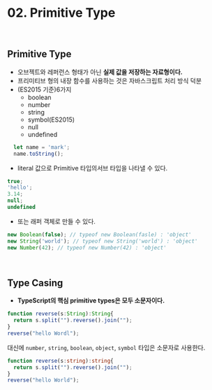 # 02. Primitive Type

<br>

## Primitive Type

- 오브젝트와 레퍼런스 형태가 아닌 **실제 값을 저장하는 자료형이다.**
- 프리미티브 형의 내장 함수를 사용하는 것은 자바스크립트 처리 방식 덕분
- (ES2015 기준)6가지
  - boolean
  - number
  - string
  - symbol(ES2015)
  - null
  - undefined

```ts
  let name = 'mark';
  name.toString();
```

- literal 값으로 Primitive 타입의서브 타입을 나타낼 수 있다.

```ts
true;
'hello';
3.14;
null;
undefined
```

- 또는 래퍼 객체로 만들 수 있다.

```ts
new Boolean(false); // typeof new Boolean(fasle) : 'object'
new String('world'); // typeof new String('world') : 'object'
new Number(42); // typeof new Number(42) : 'object'
```
<br>


## Type Casing

- **TypeScript의 핵심 primitive types은 모두 소문자이다.**

```ts
function reverse(s:String):String{
  return s.split("").reverse().join("");
}
reverse("hello Wordl");
```
대신에 `number`, `string`, `boolean`, `object`, `symbol` 타입은 소문자로 사용한다. 

```ts
function reverse(s:string):string{
  return s.split("").reverse().join("");
}
reverse("hello World");
```